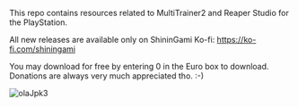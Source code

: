 This repo contains resources related to MultiTrainer2 and Reaper Studio for the PlayStation.

All new releases are available only on ShininGami Ko-fi:
https://ko-fi.com/shiningami

You may download for free by entering 0 in the Euro box to download. Donations are always very much appreciated tho. :-)

![olaJpk3](https://github.com/ScriptSK/Reaper-Software-Suite/assets/5753365/7ea4c36e-bc77-47a8-8db3-35063f7de625)
